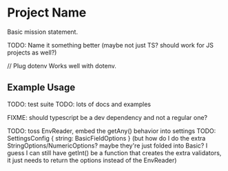 # Project Name

Basic mission statement.

TODO: Name it something better (maybe not just TS? should work for JS projects as well?)

// Plug dotenv
Works well with dotenv.

## Example Usage

TODO: test suite
TODO: lots of docs and examples

FIXME: should typescript be a dev dependency and not a regular one?

TODO: toss EnvReader, embed the getAny() behavior into settings
TODO: SettingsConfig { string: BasicFieldOptions } (but how do I do the extra StringOptions/NumericOptions? maybe they're just folded into Basic? I guess I can still have getInt() be a function that creates the extra validators, it just needs to return the options instead of the EnvReader)

